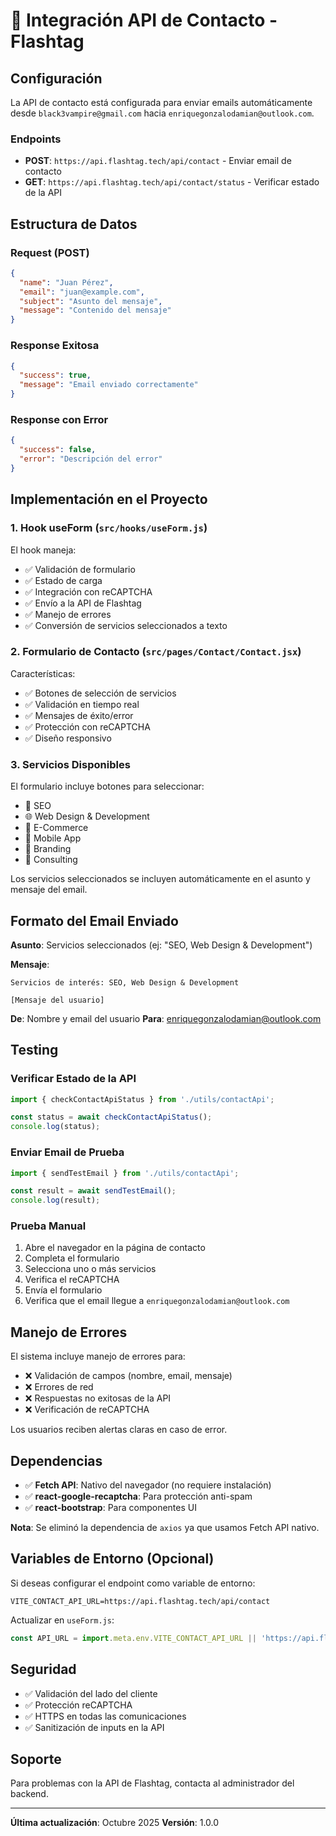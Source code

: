 # 📧 Integración API de Contacto - Flashtag

## Configuración

La API de contacto está configurada para enviar emails automáticamente desde `black3vampire@gmail.com` hacia `enriquegonzalodamian@outlook.com`.

### Endpoints

- **POST**: `https://api.flashtag.tech/api/contact` - Enviar email de contacto
- **GET**: `https://api.flashtag.tech/api/contact/status` - Verificar estado de la API

## Estructura de Datos

### Request (POST)

```json
{
  "name": "Juan Pérez",
  "email": "juan@example.com",
  "subject": "Asunto del mensaje",
  "message": "Contenido del mensaje"
}
```

### Response Exitosa

```json
{
  "success": true,
  "message": "Email enviado correctamente"
}
```

### Response con Error

```json
{
  "success": false,
  "error": "Descripción del error"
}
```

## Implementación en el Proyecto

### 1. Hook useForm (`src/hooks/useForm.js`)

El hook maneja:
- ✅ Validación de formulario
- ✅ Estado de carga
- ✅ Integración con reCAPTCHA
- ✅ Envío a la API de Flashtag
- ✅ Manejo de errores
- ✅ Conversión de servicios seleccionados a texto

### 2. Formulario de Contacto (`src/pages/Contact/Contact.jsx`)

Características:
- ✅ Botones de selección de servicios
- ✅ Validación en tiempo real
- ✅ Mensajes de éxito/error
- ✅ Protección con reCAPTCHA
- ✅ Diseño responsivo

### 3. Servicios Disponibles

El formulario incluye botones para seleccionar:
- 🎯 SEO
- 🌐 Web Design & Development
- 🛒 E-Commerce
- 📱 Mobile App
- 🎨 Branding
- 💼 Consulting

Los servicios seleccionados se incluyen automáticamente en el asunto y mensaje del email.

## Formato del Email Enviado

**Asunto**: Servicios seleccionados (ej: "SEO, Web Design & Development")

**Mensaje**:
```
Servicios de interés: SEO, Web Design & Development

[Mensaje del usuario]
```

**De**: Nombre y email del usuario
**Para**: enriquegonzalodamian@outlook.com

## Testing

### Verificar Estado de la API

```javascript
import { checkContactApiStatus } from './utils/contactApi';

const status = await checkContactApiStatus();
console.log(status);
```

### Enviar Email de Prueba

```javascript
import { sendTestEmail } from './utils/contactApi';

const result = await sendTestEmail();
console.log(result);
```

### Prueba Manual

1. Abre el navegador en la página de contacto
2. Completa el formulario
3. Selecciona uno o más servicios
4. Verifica el reCAPTCHA
5. Envía el formulario
6. Verifica que el email llegue a `enriquegonzalodamian@outlook.com`

## Manejo de Errores

El sistema incluye manejo de errores para:
- ❌ Validación de campos (nombre, email, mensaje)
- ❌ Errores de red
- ❌ Respuestas no exitosas de la API
- ❌ Verificación de reCAPTCHA

Los usuarios reciben alertas claras en caso de error.

## Dependencias

- ✅ **Fetch API**: Nativo del navegador (no requiere instalación)
- ✅ **react-google-recaptcha**: Para protección anti-spam
- ✅ **react-bootstrap**: Para componentes UI

**Nota**: Se eliminó la dependencia de `axios` ya que usamos Fetch API nativo.

## Variables de Entorno (Opcional)

Si deseas configurar el endpoint como variable de entorno:

```env
VITE_CONTACT_API_URL=https://api.flashtag.tech/api/contact
```

Actualizar en `useForm.js`:
```javascript
const API_URL = import.meta.env.VITE_CONTACT_API_URL || 'https://api.flashtag.tech/api/contact';
```

## Seguridad

- ✅ Validación del lado del cliente
- ✅ Protección reCAPTCHA
- ✅ HTTPS en todas las comunicaciones
- ✅ Sanitización de inputs en la API

## Soporte

Para problemas con la API de Flashtag, contacta al administrador del backend.

---

**Última actualización**: Octubre 2025
**Versión**: 1.0.0
